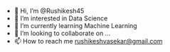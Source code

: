 - 👋 Hi, I’m @Rushikesh45
- 👀 I’m interested in Data Science
- 🌱 I’m currently learning Machine Learning
- 💞️ I’m looking to collaborate on ...
- 📫 How to reach me rushikeshvasekar@gmail.com

<!---
Rushikesh45/Rushikesh45 is a ✨ special ✨ repository because its `README.md` (this file) appears on your GitHub profile.
You can click the Preview link to take a look at your changes.
--->
